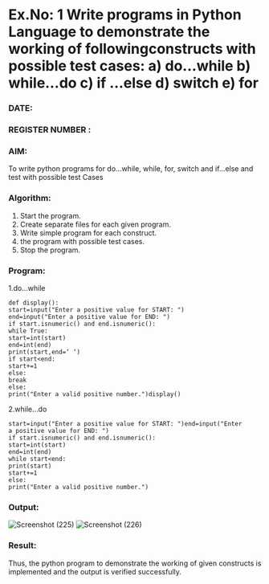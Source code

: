 # Ex.No: 1 Write programs in Python Language to demonstrate the working of followingconstructs with possible test cases: a) do…while b) while…do c) if …else d) switch e) for 

### DATE:                                                                            
### REGISTER NUMBER : 

### AIM:  
To write python programs for do…while, while, for, switch and if…else and test with possible test 
Cases 

### Algorithm:
1. Start the program.
2. Create separate files for each given program.
3. Write simple program for each construct.
4.  the program with possible test cases.
5. Stop the program.
### Program:
1.do…while
```
def display():
start=input("Enter a positive value for START: ")
end=input("Enter a positive value for END: ")
if start.isnumeric() and end.isnumeric():
while True:
start=int(start)
end=int(end)
print(start,end=‘ ‘)
if start<end:
start+=1
else:
break
else:
print("Enter a valid positive number.")display()
```
2.while…do
```
start=input("Enter a positive value for START: ")end=input("Enter
a positive value for END: ")
if start.isnumeric() and end.isnumeric():
start=int(start)
end=int(end)
while start<end:
print(start)
start+=1
else:
print("Enter a valid positive number.")
```












### Output:
![Screenshot (225)](https://github.com/user-attachments/assets/e385faac-6515-4238-b388-5b0798a8976a)
![Screenshot (226)](https://github.com/user-attachments/assets/c12af2dc-699d-450c-93a6-916b8eac90a0)







### Result:
Thus, the python program to demonstrate the working of given constructs is implemented and the output is verified successfully.


